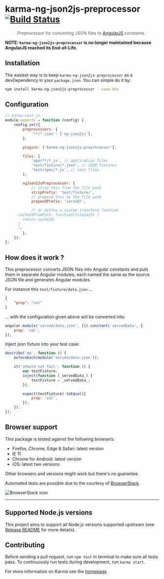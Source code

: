 # karma-ng-json2js-preprocessor [![Build Status](https://travis-ci.org/EE/karma-ng-json2js-preprocessor.svg?branch=master)](https://travis-ci.org/EE/karma-ng-json2js-preprocessor)

> Preprocessor for converting JSON files to [AngularJS](http://angularjs.org/) constants.

**NOTE: `karma-ng-json2js-preprocessor` is no longer maintained because AngularJS reached its End-of-Life.**

## Installation

The easiest way is to keep `karma-ng-json2js-preprocessor` as a devDependency in your `package.json`. You can simple do it by:

```bash
npm install karma-ng-json2js-preprocessor --save-dev
```

## Configuration

```js
// karma.conf.js
module.exports = function (config) {
    config.set({
        preprocessors: {
            '**/*.json': ['ng-json2js'],
        },

        plugins: ['karma-ng-json2js-preprocessor'],

        files: [
            'app/**/*.js', // application files
            'test/fixture/*.json', // JSON fixtures
            'test/spec/*.js', // test files
        ],

        ngJson2JsPreprocessor: {
            // strip this from the file path
            stripPrefix: 'test/fixture/',
            // prepend this to the file path
            prependPrefix: 'served/',

            /* or define a custom transform function
      cacheIdFromPath: function(filepath) {
        return cacheId;
      }
      */
        },
    });
};
```

## How does it work ?

This preprocessor converts JSON files into Angular constants and puts them in separate Angular modules; each named the same as the source JSON file and generates Angular modules.

For instance this `test/fixture/data.json` ...

```json
{
    "prop": "val"
}
```

... with the configuration given above will be converted into:

```js
angular.module('served/data.json', []).constant('servedData', {
    prop: 'val',
});
```

Inject json fixture into your test case:

```js
describe('me', function () {
    beforeEach(module('served/data.json'));

    it('should not fail', function () {
        var testFixture;
        inject(function (_servedData_) {
            testFixture = _servedData_;
        });

        expect(testFixture).toEqual({
            prop: 'val',
        });
    });
});
```

## Browser support

This package is tested against the following browsers:

-   Firefox, Chrome, Edge & Safari: latest version
-   IE 11
-   Chrome for Android: latest version
-   iOS: latest two versions

Other browsers and versions might work but there's no guarantee.

Automated tests are possible due to the courtesy of [BrowserStack](https://www.browserstack.com).

![BrowserStack icon](https://rawgithub.com/EE/karma-ng-json2js-preprocessor/master/browserstack-logo.svg)

---

## Supported Node.js versions

This project aims to support all Node.js versions supported upstream (see [Release README](https://github.com/nodejs/Release/blob/master/README.md) for more details).

## Contributing

Before sending a pull request, run `npm test` in terminal to make sure all tests pass. To continuously run tests during development, run `karma start`.

For more information on Karma see the [homepage].

[homepage]: http://karma-runner.github.com
